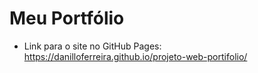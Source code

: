 # Meu Portfólio
+ Link para o site no GitHub Pages: https://danilloferreira.github.io/projeto-web-portifolio/